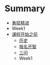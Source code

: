 # Summary

* [勇猛精进](README.md)
* Week1
* [课程开始之前](chapter1.md)
   * [历史](history.md)
   * [报名开智](bao_ming.md)
   * [三问](3questions.md)
   * Week1

